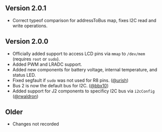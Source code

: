 ## Version 2.0.1

 * Correct typeof comparison for addressToBus map, fixes I2C read and write operations.

## Version 2.0.0

 * Officially added support to access LCD pins via `mmap` to `/dev/mem` (requires `root` or `sudo`).
 * Added PWM and LRADC support.
 * Added new components for battery voltage, internal temperature, and status LED.
 * Fixed segfault if `sudo` was not used for R8 pins. ([@urish](https://github.com/urish))
 * Bus 2 is now the default bus for I2C. ([@bbx10](https://github.com/bbx10))
 * Added support for J2 components to specificy I2C bus via `i2cConfig` ([@rwaldron](https://github.com/rwaldron))

## Older

 * Changes not recorded
